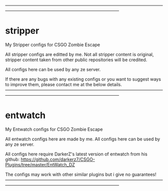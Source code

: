 ——————————————————————————————————————————————————————————————
# stripper
My Stripper configs for CSGO Zombie Escape

All stripper configs are editted by me.
Not all stripper content is original, stripper content taken from other public repositories will be credited.

All configs here can be used by any ze server.

If there are any bugs with any existing configs or you want to suggest ways to improve them, please contact me at the below details.
——————————————————————————————————————————————————————————————
# entwatch
My Entwatch configs for CSGO Zombie Escape

All entwatch configs here are made by me.
All configs here can be used by any ze server.

All configs here require DarkerZ's latest version of entwatch from his github:
https://github.com/darkerz7/CSGO-Plugins/tree/master/EntWatch_DZ

The configs may work with other similar plugins but i give no guarantees!
——————————————————————————————————————————————————————————————
